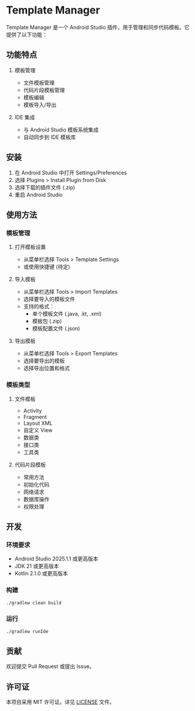 # Template Manager

Template Manager 是一个 Android Studio 插件，用于管理和同步代码模板。它提供了以下功能：

## 功能特点

1. 模板管理
   - 文件模板管理
   - 代码片段模板管理
   - 模板编辑
   - 模板导入/导出

2. IDE 集成
   - 与 Android Studio 模板系统集成
   - 自动同步到 IDE 模板库

## 安装

1. 在 Android Studio 中打开 Settings/Preferences
2. 选择 Plugins > Install Plugin from Disk
3. 选择下载的插件文件 (.zip)
4. 重启 Android Studio

## 使用方法

### 模板管理

1. 打开模板设置
   - 从菜单栏选择 Tools > Template Settings
   - 或使用快捷键 (待定)

2. 导入模板
   - 从菜单栏选择 Tools > Import Templates
   - 选择要导入的模板文件
   - 支持的格式：
     - 单个模板文件 (.java, .kt, .xml)
     - 模板包 (.zip)
     - 模板配置文件 (.json)

3. 导出模板
   - 从菜单栏选择 Tools > Export Templates
   - 选择要导出的模板
   - 选择导出位置和格式

### 模板类型

1. 文件模板
   - Activity
   - Fragment
   - Layout XML
   - 自定义 View
   - 数据类
   - 接口类
   - 工具类

2. 代码片段模板
   - 常用方法
   - 初始化代码
   - 网络请求
   - 数据库操作
   - 权限处理

## 开发

### 环境要求

- Android Studio 2025.1.1 或更高版本
- JDK 21 或更高版本
- Kotlin 2.1.0 或更高版本

### 构建

```bash
./gradlew clean build
```

### 运行

```bash
./gradlew runIde
```

## 贡献

欢迎提交 Pull Request 或提出 Issue。

## 许可证

本项目采用 MIT 许可证。详见 [LICENSE](LICENSE) 文件。
